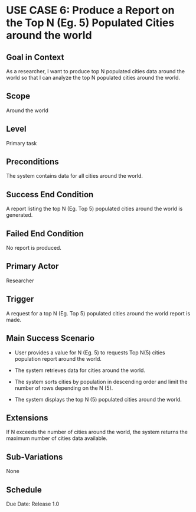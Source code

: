 # USE CASE 6: Produce a Report on the Top N (Eg. 5) Populated Cities around the world

## Goal in Context

As a researcher, I want to produce top N populated cities data around the world so that I can analyze the top N populated cities around the world.

## Scope

Around the world

## Level

Primary task

## Preconditions

The system contains data for all cities around the world.

## Success End Condition

A report listing the top N (Eg. Top 5) populated cities around the world is generated.

## Failed End Condition

No report is produced.

## Primary Actor

Researcher

## Trigger

A request for a top N (Eg. Top 5) populated cities around the world report is made.

## Main Success Scenario

- User provides a value for N (Eg. 5) to requests Top N(5) cities population report around the world.

- The system retrieves data for cities around the world.

- The system sorts cities by population in descending order and limit the number of rows depending on the N (5).

- The system displays the top N (5) populated cities around the world.

## Extensions

If N exceeds the number of cities around the world, the system returns the maximum number of cities data available.

## Sub-Variations

None

## Schedule

Due Date: Release 1.0